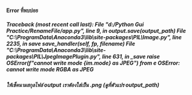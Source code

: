<h4>Error ที่พบบ่อย</h4>
<h5>Traceback (most recent call last):
  File "d:/Python Gui Practice/RenameFile/app.py", line 9, in <module>
    output.save(output_path)
  File "C:\ProgramData\Anaconda3\lib\site-packages\PIL\Image.py", line 2235, in save
    save_handler(self, fp, filename)
  File "C:\ProgramData\Anaconda3\lib\site-packages\PIL\JpegImagePlugin.py", line 631, in _save
    raise OSError(f"cannot write mode {im.mode} as JPEG") from e
OSError: cannot write mode RGBA as JPEG</h5>
<h5>ให้เช็คนามสกุลไฟล์ output เราต้องใส่เป็น .png (ดูที่ตัวแปร output_path)</h5>
